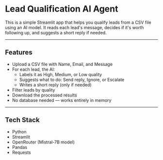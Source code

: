 # Lead Qualification AI Agent

This is a simple Streamlit app that helps you qualify leads from a CSV file using an AI model. It reads each lead's message, decides if it's worth following up, and suggests a short reply if needed.

---

## Features

- Upload a CSV file with Name, Email, and Message
- For each lead, the AI:
  - Labels it as High, Medium, or Low quality
  - Suggests what to do: Send reply, Ignore, or Escalate
  - Writes a short reply (only if needed)
- Filter leads by quality
- Download the processed results
- No database needed — works entirely in memory

---

## Tech Stack

- Python  
- Streamlit  
- OpenRouter (Mistral-7B model)  
- Pandas  
- Requests
